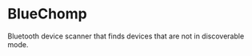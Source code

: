 BlueChomp
=========

Bluetooth device scanner that finds devices that are not in discoverable mode.
